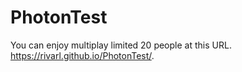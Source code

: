 # PhotonTest
You can enjoy multiplay limited 20 people at this URL.
 https://rivarl.github.io/PhotonTest/.
